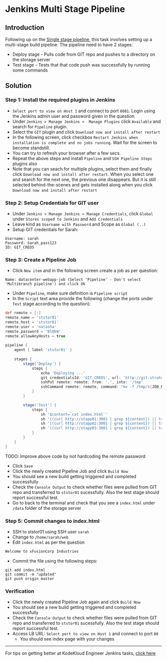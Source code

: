 # Jenkins Multi Stage Pipeline
## Introduction
Following up on the [Single stage pipeline](./Single-Stage-Pipeline.md), this task involves setting up a multi-stage build pipeline. The pipeline need to have 2 stages:
* Deploy stage - Pulls code from GIT repo and pushes to a directory on the storage server
* Test stage - Tests that that code push was successfully by running some commands

## Solution
### Step 1: Install the required plugins in Jenkins
* `Select port to view on Host 1` and connect to port `8081`. Login using the Jenkins admin user and password given in the question
* Under  `Jenkins > Manage Jenkins >  Manage Plugins` click `Available` and search for `Pipeline` plugin.
* Select the `GIT` plugin and click `Download now and install after restart`
* In the following screen, click checkbox `Restart Jenkins when installation is complete and no jobs running`. Wait for the screen to become standstill.
* You can try to refresh your browser after a few secs.
* Repeat the above steps and install `Pipeline` and `SSH Pipeline Steps` plugins also
* Note that you can seach for multiple plugins, select them and finally click `Download now and install after restart`. When you select one and search for the next one, the previous one disappears. But it is still selected behind-the-scenes and gets installed along when you click `Download now and install after restart`

### Step 2: Setup Credentials for GIT user
* Under `Jenkins > Manage Jenkins > Manage Credentials`, click `Global` under `Stores scoped to Jenkins` and `Add Credentials`
* Leave kind as `Username with Password` and Scope as `Global (..)`
* Setup GIT credentials for Sarah:
```
Username: sarah
Password: Sarah_pass123
ID: GIT_CREDS
```

### Step 3: Create a Pipeline Job
* Click `New item` and in the following screen create a job as per question:
```
Name: datacenter-webapp-job (Select 'Pipeline' - Don't select 'Multibranch pipeline') and click Ok
```
* Under `Pipeline`, make sure definition is `Pipeline script`
* In the `Script` text area provide the following (change the ports under `Test` stage according to the question):
```groovy
def remote = [:]
remote.name = 'ststor01'
remote.host = 'ststor01'
remote.user = 'natasha'
remote.password = 'Bl@kW'
remote.allowAnyHosts = true   
            
pipeline {
    agent { label 'ststor01' }
     
    stages {
        stage('Deploy') {
            steps {
                echo 'Deploying ...'
                git credentialsId: 'GIT_CREDS', url: 'http://git.stratos.xfusioncorp.com/sarah/web_app.git'
                sshPut remote: remote, from: '.', into: '/tmp'
                sshCommand remote: remote, command: "mv -f /tmp/${JOB_NAME}/* /data"
            }
        }

        stage('Test') {
            steps {
                sh '$content=`cat index.html`'
                sh '((curl http://stapp01:3001 | grep ${content}) || true)'
                sh '((curl http://stapp02:3001 | grep ${content}) || true)'
                sh '((curl http://stapp03:3001 | grep ${content}) || true)'
            }
        }
    }
}
```
TODO: Improve above code by not hardcoding the remote password
* Click `Save`
* Click the newly created Pipeline Job and click `Build Now`
* You should see a new build getting triggered and completed successfully
* Check the `Console Output` to check whether files were pulled from GIT repo and transferred to `ststor01` sucessfully. Also the test stage should report successful test.
* Go to back to the terminal and check that you see a `index.html` under `/data` folder of the storage server

### Step 5: Commit changes to index.html
* SSH to ststor01 using SSH user `sarah`
* Change to `/home/sarah/web`
* Edit `index.html` as per the question
```html
Welcome to xFusionCorp Industries
```
* Commit the file using the following steps:
```
git add index.html
git commit -m "updated"
git push origin master
```
### Verification
* Click the newly created Pipeline Job again and click `Build Now`
* You should see a new build getting triggered and completed successfully
* Check the `Console Output` to check whether files were pulled from GIT repo and transferred to `ststor01` sucessfully. Also the test stage should report successful test.
* Access LB URL: `Select port to view on Host 1` and connect to port `80`
  * You should see index page with your changes

---
For tips on getting better at KodeKloud Engineer Jenkins tasks, [click here](./README.md)